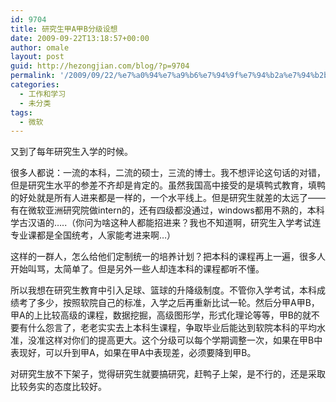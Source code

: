```yaml
---
id: 9704
title: 研究生甲A甲B分级设想
date: 2009-09-22T13:18:57+00:00
author: omale
layout: post
guid: http://hezongjian.com/blog/?p=9704
permalink: '/2009/09/22/%e7%a0%94%e7%a9%b6%e7%94%9f%e7%94%b2a%e7%94%b2b%e5%88%86%e7%ba%a7%e8%ae%be%e6%83%b3/'
categories:
  - 工作和学习
  - 未分类
tags:
  - 微软
---
```

又到了每年研究生入学的时候。

很多人都说：一流的本科，二流的硕士，三流的博士。我不想评论这句话的对错，但是研究生水平的参差不齐却是肯定的。虽然我国高中接受的是填鸭式教育，填鸭的好处就是所有人进来都是一样的，一个水平线上。但是研究生就差的太远了&mdash;&mdash;有在微软亚洲研究院做intern的，还有四级都没通过，windows都用不熟的，本科学古汉语的&#8230;..（你问为啥这种人都能招进来？我也不知道啊，研究生入学考试连专业课都是全国统考，人家能考进来啊&#8230;）

这样的一群人，怎么给他们定制统一的培养计划？把本科的课程再上一遍，很多人开始叫骂，太简单了。但是另外一些人却连本科的课程都听不懂。

所以我想在研究生教育中引入足球、篮球的升降级制度。不管你入学考试，本科成绩考了多少，按照软院自己的标准，入学之后再重新比试一轮。然后分甲A甲B，甲A的上比较高级的课程，数据挖掘，高级图形学，形式化理论等等，甲B的就不要有什么怨言了，老老实实去上本科生课程，争取毕业后能达到软院本科的平均水准，没准这样对你们的提高更大。这个分级可以每个学期调整一次，如果在甲B中表现好，可以升到甲A，如果在甲A中表现差，必须要降到甲B。

对研究生放不下架子，觉得研究生就要搞研究，赶鸭子上架，是不行的，还是采取比较务实的态度比较好。

&nbsp;